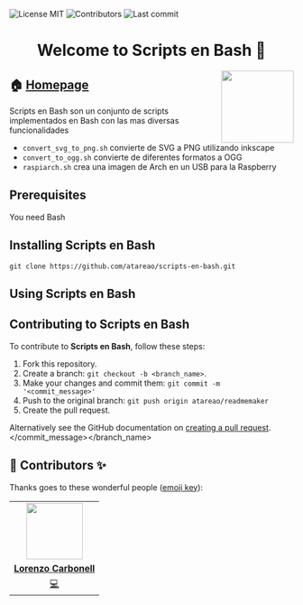 
<!-- start project-info -->
<!--
project_title: Scripts en Bash
github_project: https://github.com/atareao/scripts-en-bash
license: MIT
icon: /datos/Sync/Programacion/gnome-shell/scripts-en-bash@atareao.es/icons/scripts-en-bash-icon.svg
homepage: https://www.atareao.es/aplicacion/scripts-en-bash
license-badge: True
contributors-badge: True
lastcommit-badge: True
--->

<!-- end project-info -->

<!-- start badges -->

![License MIT](https://img.shields.io/badge/license-MIT-green)
![Contributors](https://img.shields.io/github/contributors-anon/atareao/scripts-en-bash)
![Last commit](https://img.shields.io/github/last-commit/atareao/scripts-en-bash)
<!-- end badges -->

<!-- start description -->
<h1 align="center">Welcome to <span id="project_title">Scripts en Bash</span> 👋</h1>
<p>
<a href="https://www.atareao.es/aplicacion/scripts-en-bash" id="homepage" rel="nofollow">
<img align="right" height="128" id="icon" src="icons/scripts-en-bash-icon.svg" width="128"/>
</a>
</p>
<h2>🏠 <a href="https://www.atareao.es/aplicacion/scripts-en-bash" id="homepage">Homepage</a></h2>
<p><span id="project_title">Scripts en Bash</span> son un conjunto de scripts implementados en Bash con las mas diversas funcionalidades</p>

* `convert_svg_to_png.sh` convierte de SVG a PNG utilizando inkscape
* `convert_to_ogg.sh` convierte de diferentes formatos a OGG
* `raspiarch.sh` crea una imagen de Arch en un USB para la Raspberry

<!-- end description -->

<!-- start prerequisites -->
## Prerequisites

You need Bash
<!-- end prerequisites -->

<!-- start installing -->
## Installing <span id="project_title">Scripts en Bash</span>

```
git clone https://github.com/atareao/scripts-en-bash.git
```

<!-- end installing -->

<!-- start using -->
## Using <span id="project_title">Scripts en Bash</span>

<!-- end using -->

<!-- start contributing -->
## Contributing to <span id="project_title">Scripts en Bash</span>

To contribute to **<span id="project_title">Scripts en Bash</span>**, follow these steps:

1. Fork this repository.
2. Create a branch: `git checkout -b <branch_name>`.
3. Make your changes and commit them: `git commit -m '<commit_message>'`
4. Push to the original branch: `git push origin atareao/readmemaker`
5. Create the pull request.

Alternatively see the GitHub documentation on [creating a pull request](https://help.github.com/en/github/collaborating-with-issues-and-pull-requests/creating-a-pull-request).
</commit_message></branch_name>

<!-- end contributing -->

<!-- start contributors -->
## 👤 Contributors ✨

Thanks goes to these wonderful people ([emoji key](https://allcontributors.org/docs/en/emoji-key)):



<!-- end contributors -->

<!-- start table-contributors -->

<table id="contributors">
	<tr id="info_avatar">
		<td id="atareao" align="center">
			<a href="https://github.com/atareao">
				<img src="https://avatars3.githubusercontent.com/u/298055?v=4" width="100px"/>
			</a>
		</td>
	</tr>
	<tr id="info_name">
		<td id="atareao" align="center">
			<a href="https://github.com/atareao">
				<strong>Lorenzo Carbonell</strong>
			</a>
		</td>
	</tr>
	<tr id="info_commit">
		<td id="atareao" align="center">
			<a href="/commits?author=atareao">
				<span id="role">💻</span>
			</a>
		</td>
	</tr>
</table>
<!-- end table-contributors -->

